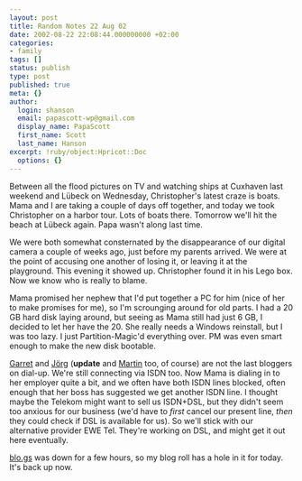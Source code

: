 ```yaml
---
layout: post
title: Random Notes 22 Aug 02
date: 2002-08-22 22:08:44.000000000 +02:00
categories:
- family
tags: []
status: publish
type: post
published: true
meta: {}
author:
  login: shanson
  email: papascott-wp@gmail.com
  display_name: PapaScott
  first_name: Scott
  last_name: Hanson
excerpt: !ruby/object:Hpricot::Doc
  options: {}
---
```

<p>Between all the flood pictures on TV and watching ships at Cuxhaven last weekend and Lübeck on Wednesday, Christopher's latest craze is boats. Mama and I are taking a couple of days off together, and today we took Christopher on a harbor tour. Lots of boats there. Tomorrow we'll hit the beach at Lübeck again. Papa wasn't along last time.</p>
<p>We were both somewhat consternated by the disappearance of our digital camera a couple of weeks ago, just before my parents arrived. We were at the point of accusing one another of losing it, or leaving it at the playground. This evening it showed up.  Christopher found it in his Lego box. Now we know who is really to blame.</p>
<p>Mama promised her nephew that I'd put together a PC for him (nice of her to make promises for me), so I'm scrounging around for old parts. I had a 20 GB hard disk laying around, but seeing as Mama still had just 6 GB, I decided to let her have the 20. She really needs a Windows reinstall, but I was too lazy. I just Partition-Magic'd everything over. PM was even smart enough to make the new disk bootable.  </p>
<p><a href="http://www.dangerousmeta.com/">Garret</a> and <a href="http://www.schockwellenreiter.de/">Jörg</a> (<b>update</b> and <a href="http://traumwind.tierpfad.de/blog/">Martin</a> too, of course) are not the last bloggers on dial-up. We're still connecting via ISDN too. Now Mama is dialing in to her employer quite a bit, and we often have both ISDN lines blocked, often enough that her boss has suggested we get another ISDN line. I thought maybe the Telekom might want to sell us ISDN+DSL, but they didn't seem too anxious for our business (we'd have to <i>first</i> cancel our present line, <i>then</i> they could check if DSL is available for us). So we'll stick with our alternative provider EWE Tel. They're working on DSL, and might get it out here eventually. </p>
<p><a href="http://blo.gs">blo.gs</a> was down for a few hours, so my blog roll has a hole in it for today. It's back up now.</p>
